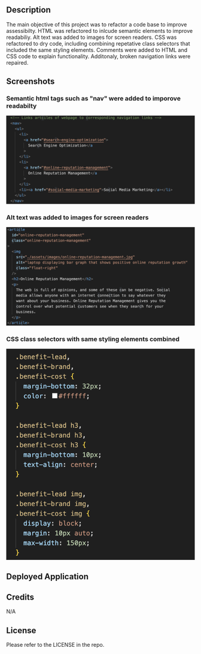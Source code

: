 # <Module-1-Challege-KP>

## Description

The main objective of this project was to refactor a code base to improve assessibilty. HTML was refactored to inlcude semantic elements to improve readabiliy. Alt text was added to images for screen readers. CSS was refactored to dry code, including combining repetative class selectors that included the same styling elements. Comments were added to HTML and CSS code to explain functionality. Additonaly, broken navigation links were repaired.

## Screenshots

### Semantic html tags such as "nav" were added to imporove readabilty

![semantic-html-tags](./assets/images/Semantic_HTML.png)

### Alt text was added to images for screen readers

![alt-text-images](./assets/images/Alt_Tags_Images.png)

### CSS class selectors with same styling elements combined

![css-classes-combined](./assets/images/CSS_Classes_Combined.png)

## Deployed Application

## Credits

N/A

## License

Please refer to the LICENSE in the repo.
